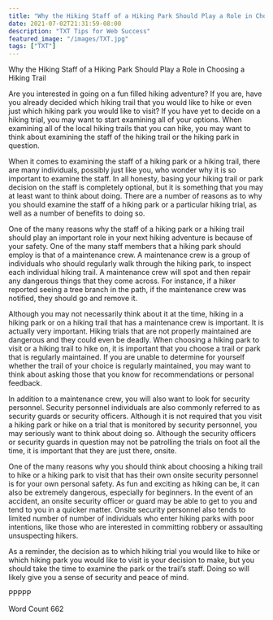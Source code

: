 ```yaml
---
title: "Why the Hiking Staff of a Hiking Park Should Play a Role in Choosing a Hiking Trail"
date: 2021-07-02T21:31:59-08:00
description: "TXT Tips for Web Success"
featured_image: "/images/TXT.jpg"
tags: ["TXT"]
---
```


Why the Hiking Staff of a Hiking Park Should Play a Role in Choosing a Hiking Trail

Are you interested in going on a fun filled hiking adventure?  If you are, have you already decided which hiking trail that you would like to hike or even just which hiking park you would like to visit?  If you have yet to decide on a hiking trial, you may want to start examining all of your options.  When examining all of the local hiking trails that you can hike, you may want to think about examining the staff of the hiking trail or the hiking park in question.  

When it comes to examining the staff of a hiking park or a hiking trail, there are many individuals, possibly just like you, who wonder why it is so important to examine the staff.  In all honesty, basing your hiking trail or park decision on the staff is completely optional, but it is something that you may at least want to think about doing. There are a number of reasons as to why you should examine the staff of a hiking park or a particular hiking trial, as well as a number of benefits to doing so.

One of the many reasons why the staff of a hiking park or a hiking trail should play an important role in your next hiking adventure is because of your safety.  One of the many staff members that a hiking park should employ is that of a maintenance crew.  A maintenance crew is a group of individuals who should regularly walk through the hiking park, to inspect each individual hiking trail.  A maintenance crew will spot and then repair any dangerous things that they come across.  For instance, if a hiker reported seeing a tree branch in the path, if the maintenance crew was notified, they should go and remove it.

Although you may not necessarily think about it at the time, hiking in a hiking park or on a hiking trail that has a maintenance crew is important.  It is actually very important.  Hiking trials that are not properly maintained are dangerous and they could even be deadly. When choosing a hiking park to visit or a hiking trail to hike on, it is important that you choose a trail or park that is regularly maintained.  If you are unable to determine for yourself whether the trail of your choice is regularly maintained, you may want to think about asking those that you know for recommendations or personal feedback.

In addition to a maintenance crew, you will also want to look for security personnel. Security personnel individuals are also commonly referred to as security guards or security officers. Although it is not required that you visit a hiking park or hike on a trial that is monitored by security personnel, you may seriously want to think about doing so. Although the security officers or security guards in question may not be patrolling the trials on foot all the time, it is important that they are just there, onsite.

One of the many reasons why you should think about choosing a hiking trail to hike or a hiking park to visit that has their own onsite security personnel is for your own personal safety. As fun and exciting as hiking can be, it can also be extremely dangerous, especially for beginners.  In the event of an accident, an onsite security officer or guard may be able to get to you and tend to you in a quicker matter.  Onsite security personnel also tends to limited number of number of individuals who enter hiking parks with poor intentions, like those who are interested in committing robbery or assaulting unsuspecting hikers.

As a reminder, the decision as to which hiking trial you would like to hike or which hiking park you would like to visit is your decision to make, but you should take the time to examine the park or the trail’s staff. Doing so will likely give you a sense of security and peace of mind.

PPPPP

Word Count 662

